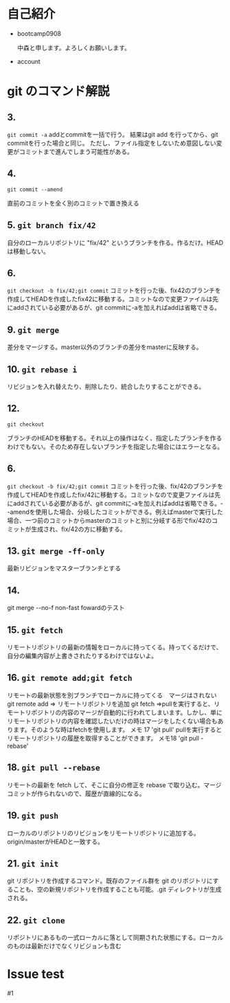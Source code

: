 # 自己紹介

- bootcamp0908

  中森と申します。よろしくお願いします。

- account

# git のコマンド解説

## 3.
`git commit -a`
addとcommitを一括で行う。
結果はgit add を行ってから、git commitを行った場合と同じ。
ただし、ファイル指定をしないため意図しない変更がコミットまで進んでしまう可能性がある。

## 4.
`git commit --amend`

直前のコミットを全く別のコミットで置き換える

## 5. `git branch fix/42`

自分のローカルリポジトリに "fix/42" というブランチを作る。作るだけ。HEAD は移動しない。

## 6.
`git checkout -b fix/42;git commit`
コミットを行った後、fix42のブランチを作成してHEADを作成したfix42に移動する。コミットなので変更ファイルは先にaddされている必要があるが、git commitに-aを加えればaddは省略できる。

## 9. `git merge`

差分をマージする。master以外のブランチの差分をmasterに反映する。

## 10. `git rebase i`

リビジョンを入れ替えたり、削除したり、統合したりすることができる。

## 12.
`git checkout`

ブランチのHEADを移動する。それ以上の操作はなく、指定したブランチを作るわけでもない。そのため存在しないブランチを指定した場合にはエラーとなる。


## 6.
`git checkout -b fix/42;git commit`
コミットを行った後、fix/42のブランチを作成してHEADを作成したfix/42に移動する。コミットなので変更ファイルは先にaddされている必要があるが、git commitに-aを加えればaddは省略できる。--amendを使用した場合、分岐したコミットができる。例えばmasterで実行した場合、一つ前のコミットからmasterのコミットと別に分岐する形でfix/42のコミットが生成され、fix/42の方に移動する。

## 13. `git merge -ff-only`

最新リビジョンをマスターブランチとする


## 14.
git merge --no-f
non-fast fowardのテスト

## 15. `git fetch`

リモートリポジトリの最新の情報をローカルに持ってくる。持ってくるだけで、自分の編集内容が上書きされたりするわけではないよ。

## 16. `git remote add;git fetch`

リモートの最新状態を別ブランチでローカルに持ってくる　マージはされない
git remote add => リモートリポジトリを追加
git fetch =>pullを実行すると、リモートリポジトリの内容のマージが自動的に行われてしまいます。しかし、単にリモートリポジトリの内容を確認したいだけの時はマージをしたくない場合もあります。そのような時はfetchを使用します。
メモ 17 'git pull'
pullを実行するとリモートリポジトリの履歴を取得することができます。
メモ18 'git pull -rebase'


## 18. `git pull --rebase`

リモートの最新を fetch して、そこに自分の修正を rebase で取り込む。マージコミットが作られないので、履歴が直線的になる。

## 19. `git push`

ローカルのリポジトリのリビジョンをリモートリポジトリに追加する。origin/masterがHEADと一致する。

## 21. `git init`

git リポジトリを作成するコマンド。既存のファイル群を git のリポジトリにすることも、空の新規リポジトリを作成することも可能。.git ディレクトリが生成される。

## 22. `git clone`

リポジトリにあるもの一式ローカルに落として同期された状態にする。ローカルのものは最新だけでなくリビジョンも含む

# Issue test
 #1
